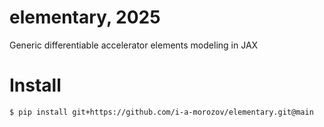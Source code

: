 # elementary, 2025

Generic differentiable accelerator elements modeling in JAX


# Install

```
$ pip install git+https://github.com/i-a-morozov/elementary.git@main
```
